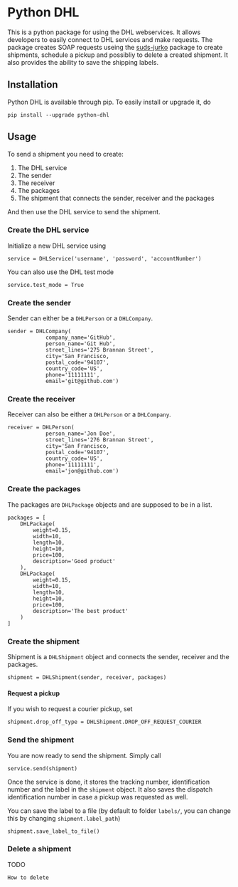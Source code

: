# Python DHL

This is a python package for using the DHL webservices. 
It allows developers to easily connect to DHL services and make requests. 
The package creates SOAP requests useing the [suds-jurko](https://pypi.python.org/pypi/suds-jurko/0.6) package
to create shipments, schedule a pickup and possibliy to delete a created shipment.
It also provides the ability to save the shipping labels.

## Installation

Python DHL is available through pip. To easily install or upgrade it, do

    pip install --upgrade python-dhl

## Usage

To send a shipment you need to create:

1. The DHL service
2. The sender
3. The receiver
4. The packages
5. The shipment that connects the sender, receiver and the packages

And then use the DHL service to send the shipment.

### Create the DHL service

Initialize a new DHL service using

    service = DHLService('username', 'password', 'accountNumber')
    
You can also use the DHL test mode

    service.test_mode = True
     
### Create the sender

Sender can either be a ``DHLPerson`` or a ``DHLCompany``.

    sender = DHLCompany(
                company_name='GitHub',
                person_name='Git Hub',
                street_lines='275 Brannan Street',
                city='San Francisco,
                postal_code='94107',
                country_code='US',
                phone='11111111',
                email='git@github.com')
    
### Create the receiver

Receiver can also be either a ``DHLPerson`` or a ``DHLCompany``.

    receiver = DHLPerson(
                person_name='Jon Doe',
                street_lines='276 Brannan Street',
                city='San Francisco,
                postal_code='94107',
                country_code='US',
                phone='11111111',
                email='jon@github.com')
    
### Create the packages

The packages are ``DHLPackage`` objects and are supposed to be in a list.

    packages = [
        DHLPackage(
            weight=0.15,
            width=10,
            length=10,
            height=10,
            price=100,
            description='Good product'
        ),
        DHLPackage(
            weight=0.15,
            width=10,
            length=10,
            height=10,
            price=100,
            description='The best product'
        )
    ]
    
### Create the shipment

Shipment is a ``DHLShipment`` object and connects the sender, receiver and the packages.

    shipment = DHLShipment(sender, receiver, packages)
   
#### Request a pickup
If you wish to request a courier pickup, set
    
    shipment.drop_off_type = DHLShipment.DROP_OFF_REQUEST_COURIER

### Send the shipment

You are now ready to send the shipment. Simply call

    service.send(shipment)

Once the service is done, it stores the tracking number, identification number and the label in the ``shipment`` object.
It also saves the dispatch identification number in case a pickup was requested as well.

You can save the label to a file (by default to folder ``labels/``, you can change this by changing ``shipment.label_path``)
    
    shipment.save_label_to_file()
    
### Delete a shipment

TODO 
    
    How to delete